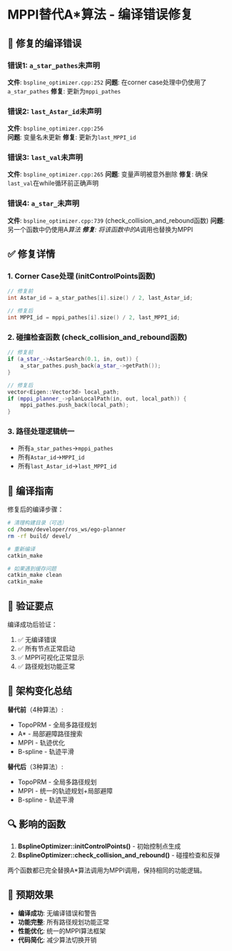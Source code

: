 # MPPI替代A*算法 - 编译错误修复

## 🔧 修复的编译错误

### 错误1: `a_star_pathes`未声明
**文件**: `bspline_optimizer.cpp:252`
**问题**: 在corner case处理中仍使用了`a_star_pathes`
**修复**: 更新为`mppi_pathes`

### 错误2: `last_Astar_id`未声明
**文件**: `bspline_optimizer.cpp:256`  
**问题**: 变量名未更新
**修复**: 更新为`last_MPPI_id`

### 错误3: `last_val`未声明
**文件**: `bspline_optimizer.cpp:265`
**问题**: 变量声明被意外删除
**修复**: 确保`last_val`在while循环前正确声明

### 错误4: `a_star_`未声明
**文件**: `bspline_optimizer.cpp:739` (check_collision_and_rebound函数)
**问题**: 另一个函数中仍使用A*算法
**修复**: 将该函数中的A*调用也替换为MPPI

## ✅ 修复详情

### 1. Corner Case处理 (initControlPoints函数)
```cpp
// 修复前
int Astar_id = a_star_pathes[i].size() / 2, last_Astar_id;

// 修复后  
int MPPI_id = mppi_pathes[i].size() / 2, last_MPPI_id;
```

### 2. 碰撞检查函数 (check_collision_and_rebound函数)
```cpp
// 修复前
if (a_star_->AstarSearch(0.1, in, out)) {
    a_star_pathes.push_back(a_star_->getPath());
}

// 修复后
vector<Eigen::Vector3d> local_path;
if (mppi_planner_->planLocalPath(in, out, local_path)) {
    mppi_pathes.push_back(local_path);
}
```

### 3. 路径处理逻辑统一
- 所有`a_star_pathes`→`mppi_pathes`
- 所有`Astar_id`→`MPPI_id`  
- 所有`last_Astar_id`→`last_MPPI_id`

## 🚀 编译指南

修复后的编译步骤：

```bash
# 清理构建目录（可选）
cd /home/developer/ros_ws/ego-planner
rm -rf build/ devel/

# 重新编译
catkin_make

# 如果遇到缓存问题
catkin_make clean
catkin_make
```

## 🎯 验证要点

编译成功后验证：
1. ✅ 无编译错误
2. ✅ 所有节点正常启动
3. ✅ MPPI可视化正常显示
4. ✅ 路径规划功能正常

## 📝 架构变化总结

**替代前**（4种算法）:
- TopoPRM - 全局多路径规划
- A* - 局部避障路径搜索  
- MPPI - 轨迹优化
- B-spline - 轨迹平滑

**替代后**（3种算法）:
- TopoPRM - 全局多路径规划
- MPPI - 统一的轨迹规划+局部避障
- B-spline - 轨迹平滑

## 🔍 影响的函数

1. **BsplineOptimizer::initControlPoints()** - 初始控制点生成
2. **BsplineOptimizer::check_collision_and_rebound()** - 碰撞检查和反弹

两个函数都已完全替换A*算法调用为MPPI调用，保持相同的功能逻辑。

## 🎉 预期效果

- **编译成功**: 无编译错误和警告
- **功能完整**: 所有路径规划功能正常
- **性能优化**: 统一的MPPI算法框架
- **代码简化**: 减少算法切换开销